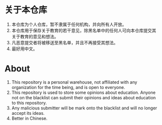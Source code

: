 # 关于本仓库


1. 本仓库为个人仓库，暂不隶属于任何机构，并向所有人开放。
2. 本仓库用于保存关于教育的若干意见，除黑名单中的任何人可向本仓库提交其关于教育的意见和想法。
3. 凡恶意提交者将被移送至黑名单，并且不再接受其想法。
4. 最好用中文。



# About

1. This repository is a personal warehouse, not affiliated with any organization for the time being, and is open to everyone.
2. This repository is used to store some opinions about education. Anyone not on the blacklist can submit their opinions and ideas about education to this repository.
3. Any malicious submitter will be mark onto the blacklist and will no longer accept its ideas.
4. Better in Chinese.

